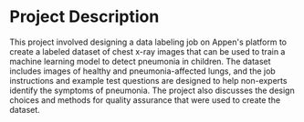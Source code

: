 # Project Description

This project involved designing a data labeling job on Appen's platform to create a labeled dataset of chest x-ray images that can be used to train a machine learning model to detect pneumonia in children. The dataset includes images of healthy and pneumonia-affected lungs, and the job instructions and example test questions are designed to help non-experts identify the symptoms of pneumonia. The project also discusses the design choices and methods for quality assurance that were used to create the dataset.
